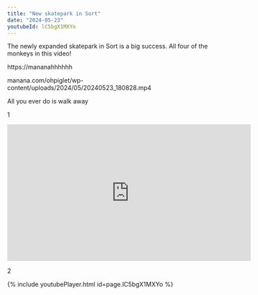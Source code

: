 ```yaml
---
title: "New skatepark in Sort"
date: "2024-05-23"
youtubeId: lC5bgX1MXYo
---
```


The newly expanded skatepark in Sort is a big success. All four of the monkeys in this video!

https://mananahhhhhh 

manana.com/ohpiglet/wp-content/uploads/2024/05/20240523_180828.mp4

All you ever do is walk away

1

<iframe width="560" height="315" src="https://www.youtube.com/embed/U9D2BJ5tv8o?si=od1XIX_WnfF4BN9Y" title="YouTube video player" frameborder="0" allow="accelerometer; autoplay; clipboard-write; encrypted-media; gyroscope; picture-in-picture; web-share" referrerpolicy="strict-origin-when-cross-origin" allowfullscreen></iframe>

2

{% include youtubePlayer.html id=page.lC5bgX1MXYo %}
